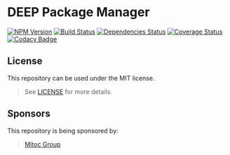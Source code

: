DEEP Package Manager
====================

[![NPM Version](https://img.shields.io/npm/v/@mitocgroup/deep-package-manager.svg)](https://npmjs.org/package/@mitocgroup/deep-package-manager)
[![Build Status](https://magnum.travis-ci.com/MitocGroup/deep-package-manager.svg?token=sAyMHy4Uoefc2JPq5ZLc&branch=unit-testing)](https://magnum.travis-ci.com/MitocGroup/deep-package-manager)
[![Dependencies Status](https://david-dm.org/MitocGroup/deep-package-manager.svg)](https://david-dm.org/MitocGroup/deep-package-manager)
[![Coverage Status](https://coveralls.io/repos/MitocGroup/deep-package-manager/badge.svg?branch=unit-testing&service=github&t=J4nqoG)](https://coveralls.io/github/MitocGroup/deep-package-manager?branch=unit-testing)
[![Codacy Badge](https://api.codacy.com/project/badge/d25b05c70a2543918434144277e036e9)](https://www.codacy.com)
## License

This repository can be used under the MIT license.
> See [LICENSE](LICENSE) for more details.

## Sponsors

This repository is being sponsored by:
> [Mitoc Group](http://www.mitocgroup.com)
